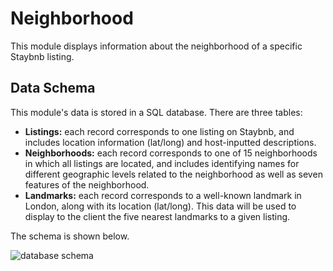 # Neighborhood
This module displays information about the neighborhood of a specific Staybnb listing. 

## Data Schema
This module's data is stored in a SQL database. There are three tables: 
* **Listings:** each record corresponds to one listing on Staybnb, and includes location information (lat/long) and host-inputted descriptions.
* **Neighborhoods:** each record corresponds to one of 15 neighborhoods in which all listings are located, and includes identifying names for different geographic levels related to the neighborhood as well as seven features of the neighborhood.
* **Landmarks:** each record corresponds to a well-known landmark in London, along with its location (lat/long). This data will be used to display to the client the five nearest landmarks to a given listing.

The schema is shown below.

![database schema](https://www.lucidchart.com/publicSegments/view/853181f4-358a-498e-ac6f-e406d5e1e8a9/image.png)
